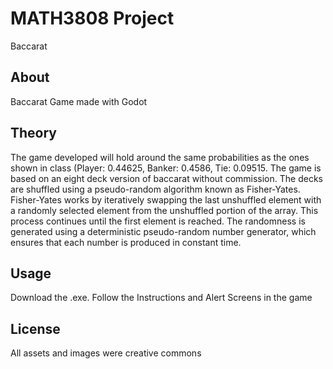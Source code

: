 # MATH3808 Project
Baccarat 

## About
Baccarat Game made with Godot

## Theory
The game developed will hold around the same probabilities as the ones shown in class (Player: 0.44625, Banker: 0.4586, Tie: 0.09515. The game is based on an eight deck version of baccarat without commission. The decks are shuffled using a pseudo-random algorithm known as Fisher-Yates. Fisher-Yates works by iteratively swapping the last unshuffled element with a randomly selected element from the unshuffled portion of the array. This process continues until the first element is reached. The randomness is generated using a deterministic pseudo-random number generator, which ensures that each number is produced in constant time.


## Usage
Download the .exe. Follow the Instructions and Alert Screens in the game

## License
All assets and images were creative commons
